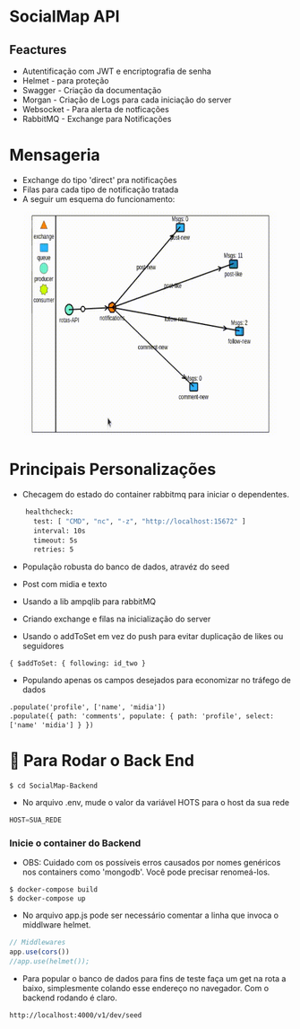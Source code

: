 SocialMap API
=========

## Feactures
<ul>
<li>Autentificação com JWT e encriptografia de senha</li>
<li>Helmet - para proteção</li>
<li>Swagger - Criação da documentação</li>
<li>Morgan - Criação de Logs para cada iniciação do server</li>
<li>Websocket - Para alerta de notficações</li>
<li>RabbitMQ - Exchange para Notificações</li>
</ul>

# Mensageria
- Exchange do tipo 'direct' pra notificações
- Filas para cada tipo de notificação tratada
- A seguir um esquema do funcionamento:
<p align="center">
<img width="450" style="border-radius: 5px" height="400" src="../midias/rabbit.gif" alt="Intro">
</p>

# Principais Personalizações

- Checagem do estado do container rabbitmq para iniciar o dependentes.
```sh
    healthcheck:
      test: [ "CMD", "nc", "-z", "http://localhost:15672" ]
      interval: 10s
      timeout: 5s
      retries: 5
```
- População robusta do banco de dados, atravéz do seed

- Post com midia e texto
- Usando a lib ampqlib para rabbitMQ
- Criando exchange e filas na inicialização do server
- Usando o addToSet em vez do push para evitar duplicação de likes ou seguidores
```
{ $addToSet: { following: id_two }
```
- Populando apenas os campos desejados para economizar no tráfego de dados
```
.populate('profile', ['name', 'midia'])
.populate({ path: 'comments', populate: { path: 'profile', select: ['name' 'midia'] } })
```


        
# 🎲 Para Rodar o Back End

```shell
$ cd SocialMap-Backend
```

- No arquivo .env, mude o valor da variável HOTS para o host da sua rede

```js
HOST=SUA_REDE
```


### Inicie o container do Backend
* OBS: Cuidado com os possíveis erros causados por nomes genéricos nos containers como 'mongodb'. Você pode precisar renomeá-los.
```shell
$ docker-compose build
$ docker-compose up
```

- No arquivo app.js pode ser necessário comentar a linha que invoca o middlware helmet.
```js
// Middlewares
app.use(cors())
//app.use(helmet());
```

- Para popular o banco de dados para fins de teste faça um get na rota a baixo, simplesmente colando esse endereço no navegador. Com o backend rodando é claro.
```sh
http://localhost:4000/v1/dev/seed
```
